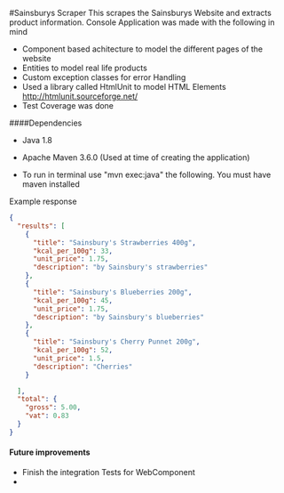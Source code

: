 #Sainsburys Scraper
This scrapes the Sainsburys Website and extracts product information.
Console Application was made with the following in mind
- Component based achitecture to model the different pages of the website
- Entities to model real life products
- Custom exception classes for error Handling
- Used a library called HtmlUnit to model HTML Elements http://htmlunit.sourceforge.net/
- Test Coverage was done


####Dependencies
- Java 1.8
- Apache Maven 3.6.0 (Used at time of creating the application)

- To run in terminal use "mvn exec:java" the following. You must have maven installed





Example response 
```json
{
  "results": [
    {
      "title": "Sainsbury's Strawberries 400g",
      "kcal_per_100g": 33,
      "unit_price": 1.75,
      "description": "by Sainsbury's strawberries"
    },
    {
      "title": "Sainsbury's Blueberries 200g",
      "kcal_per_100g": 45,
      "unit_price": 1.75,
      "description": "by Sainsbury's blueberries"
    },
    {
      "title": "Sainsbury's Cherry Punnet 200g",
      "kcal_per_100g": 52,
      "unit_price": 1.5,
      "description": "Cherries"
    }

  ],
  "total": {
    "gross": 5.00,
    "vat": 0.83
  }
}
```

#### Future improvements
- Finish the integration Tests for WebComponent
- 